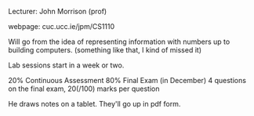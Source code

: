 Lecturer: John Morrison (prof)

webpage: cuc.ucc.ie/jpm/CS1110

Will go from the idea of representing information with numbers up to building computers. (something like that, I kind of missed it)

Lab sessions start in a week or two.

20% Continuous Assessment
80% Final Exam (in December)
4 questions on the final exam, 20(/100) marks per question

He draws notes on a tablet. They'll go up in pdf form.
